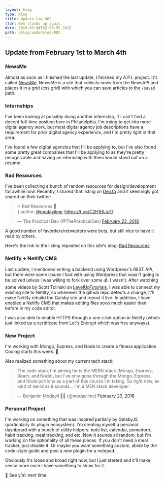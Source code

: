 ```yaml
---
layout: blog
type: blog
title: Update Log 002
tldr: Ben stands up again.
date: 2018-03-04T02:58:55.241Z
path: /blog/updatelog/002
---
```

## Update from February 1st to March 4th

### NewsMe
Almost as soon as I finished the last update, I finished my A.P.I. project. It's called [NewsMe](https://benjaminmodayil.github.io/API-Capstone/). NewsMe is a site that collects news from the NewsAPI and places it in a grid (css grid) with which you can save articles to the `/saved` path.

### Internships
I've been looking at possibly doing another internship, if I can't find a decent full-time position here in Philadelphia. I'm trying to get into more digital agency work, but most digital agency job descriptions have a requirement for prior digital agency experience, and I'm pretty light in that area.

I've found a few digital agencies that I'll be applying to, but I've also found some pretty great companies that I'll be applying to as they're pretty recognizable and having an internship with them would stand out on a resume.

### Rad Resources
I've been collecting a bunch of random resources for design/development for awhile now. Recently, I shared that listing on [Dev.to](https://dev.to/) and it seemingly got shared on their twitter:

<blockquote class="twitter-tweet" data-lang="en"><p lang="en" dir="ltr">🔥 Rad Resources 💯 <br>{ author: <a href="https://twitter.com/modayilme?ref_src=twsrc%5Etfw">@modayilme</a> }<a href="https://t.co/C2H1tKJof7">https://t.co/C2H1tKJof7</a></p>&mdash; The Practical Dev (@ThePracticalDev) <a href="https://twitter.com/ThePracticalDev/status/966544329559900161?ref_src=twsrc%5Etfw">February 22, 2018</a></blockquote>

A good number of favoriters/retweeters were bots, but still nice to have it read by others.

Here's the link to the listing reposted on this site's blog: [Rad Resources](https://www.modayil.me/blog/rad-resources/).

### Netlify + Netlify CMS

Last update, I mentioned writing a backend using Wordpress's REST API, but there were some issues I had with using Wordpress that wasn't going to be solved unless I was willing to fork over some 💰.  I wasn't. After watching some videos by Scott Tolinski on [LevelUpTutorials](https://www.leveluptutorials.com/), I was able to connect my existing site to Netlify, so whenever the github repo detects a change, it'll make Netlify rebuild the Gatsby site and repost it live. In addition, I have enabled a Netlify CMS that makes editing files sooo much easier than before in my code editor.

I was also able to enable HTTPS through a one-click option in Netlify (which just linked up a certificate from Let's Encrypt which was free anyways).

### New Project
I'm working with Mongo, Express, and Node to create a fitness application. Coding starts this week. 🎊

Also realized something about my current tech stack:

<blockquote class="twitter-tweet" data-lang="en"><p lang="en" dir="ltr">The code stack I&#39;m aiming for is the MERN stack (Mongo, Express, React, and Node), but I&#39;ve only gone through the Mongo, Express, and Node portions as a part of this course I&#39;m taking. So right now, as kind of weird as it sounds... I&#39;m a MEN stack developer.</p>&mdash; Benjamin Modayil 👨‍💻 (@modayilme) <a href="https://twitter.com/modayilme/status/966848912572198912?ref_src=twsrc%5Etfw">February 23, 2018</a></blockquote>

### Personal Project
I'm working on something that was inspired partially by GatsbyJS (particularly its plugin ecosystem). I'm creating myself a personal dashboard with a bunch of utility helpers: todo list, calendar, pomodoro, habit tracking, meal tracking, and etc. Now it sounds all random, but I'm working on the optionality of all these pieces. If you don't need a meal tracker, just disable it. Or maybe you want something custom, abide by the code-style guide and post a new plugin for a notepad.

Obviously it's loose and broad right now, but I just started and it'll make sense more once I have something to show for it.

👋 See y'all next time.
